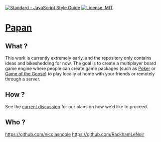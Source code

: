 [![Standard - JavaScript Style Guide](https://img.shields.io/badge/code%20style-standard-brightgreen.svg)](http://standardjs.com/)
[![License: MIT](https://img.shields.io/badge/License-MIT-yellow.svg)](https://opensource.org/licenses/MIT)

# [Papan](https://translate.google.com/#id/en/papan)

## What ?
This work is currently extremely early, and the repository only contains ideas and bikeshedding for now. The goal is to create a multiplayer board game engine where people can create game packages (such as [Poker](https://en.wikipedia.org/wiki/Poker) or [Game of the Goose](https://en.wikipedia.org/wiki/Game_of_the_Goose)) to play locally at home with your friends or remotely through a server.

## How ?
See the [current discussion](docs/architecture.md) for our plans on how we'd like to proceed.

## Who ?
https://github.com/nicolasnoble
https://github.com/RackhamLeNoir
